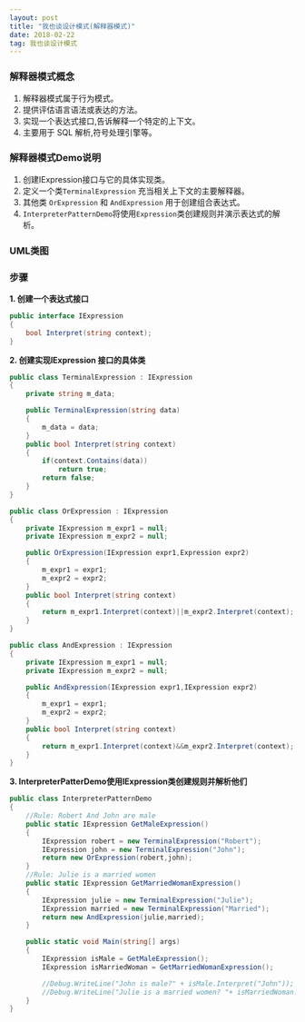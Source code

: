 ```yaml
---
layout: post
title: "我也谈设计模式(解释器模式)"
date: 2018-02-22   
tag: 我也谈设计模式
---
```


### 解释器模式概念

1. 解释器模式属于行为模式。
2. 提供评估语言语法或表达的方法。
3. 实现一个表达式接口,告诉解释一个特定的上下文。
4. 主要用于 SQL 解析,符号处理引擎等。

### 解释器模式Demo说明

1. 创建IExpression接口与它的具体实现类。
2. 定义一个类`TerminalExpression` 充当相关上下文的主要解释器。
3. 其他类 `OrExpression` 和 `AndExpression` 用于创建组合表达式。
4. `InterpreterPatternDemo`将使用`Expression`类创建规则并演示表达式的解析。

### UML类图

### 步骤

__1. 创建一个表达式接口__

```csharp
public interface IExpression
{
	bool Interpret(string context);
}
```

__2. 创建实现IExpression 接口的具体类__

```csharp
public class TerminalExpression : IExpression
{
	private string m_data;

	public TerminalExpression(string data)
	{
		m_data = data;
	}
	public bool Interpret(string context)
	{
		if(context.Contains(data))
			return true;
		return false;
	}
}

public class OrExpression : IExpression
{
	private IExpression m_expr1 = null;
	private IExpression m_expr2 = null;

	public OrExpression(IExpression expr1,Expression expr2)
	{
		m_expr1 = expr1;
		m_expr2 = expr2;
	}
	public bool Interpret(string context)
	{
		return m_expr1.Interpret(context)||m_expr2.Interpret(context);
	}
}

public class AndExpression : IExpression
{
	private IExpression m_expr1 = null;
	private IExpression m_expr2 = null;

	public AndExpression(IExpression expr1,IExpression expr2)
	{
		m_expr1 = expr1;
		m_expr2 = expr2;
	}
	public bool Interpret(string context)
	{
		return m_expr1.Interpret(context)&&m_expr2.Interpret(context);
	}
}
```

__3. InterpreterPatterDemo使用IExpression类创建规则并解析他们__

```csharp
public class InterpreterPatternDemo
{
	//Rule: Robert And John are male
	public static IExpression GetMaleExpression()
	{
		IExpression robert = new TerminalExpression("Robert");
		IExpression john = new TerminalExpression("John");
		return new OrExpression(robert,john);
	}
	//Rule: Julie is a married women
	public static IExpression GetMarriedWomanExpression()
	{
		IExpression julie = new TerminalExpression("Julie");
		IExpression married = new TerminalExpression("Married");
		return new AndExpression(julie,married);
	}

	public static void Main(string[] args)
	{
		IExpression isMale = GetMaleExpression();
		IExpression isMarriedWoman = GetMarriedWomanExpression();

		//Debug.WriteLine("John is male?" + isMale.Interpret("John"));
		//Debug.WriteLine("Julie is a married women? "+ isMarriedWoman.Interpret("Married Julie"))
	}
}
```